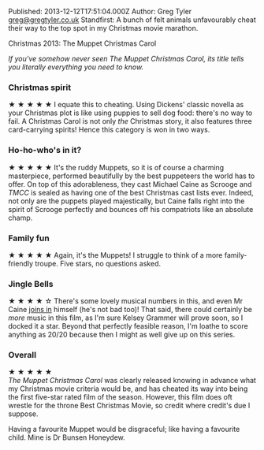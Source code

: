 Published: 2013-12-12T17:51:04.000Z
Author: Greg Tyler <greg@gregtyler.co.uk>
Standfirst: A bunch of felt animals unfavourably cheat their way to the top spot in my Christmas movie marathon.

Christmas 2013: The Muppet Christmas Carol

_If you've somehow never seen The Muppet Christmas Carol, its title tells you literally everything you need to know._   


### Christmas spirit


★ ★ ★ ★ ★ I equate this to cheating. Using Dickens' classic novella as your Christmas plot is like using puppies to sell dog food: there's no way to fail. A Christmas Carol is not only _the_ Christmas story, it also features three card-carrying spirits! Hence this category is won in two ways.   


### Ho-ho-who's in it?


★ ★ ★ ★ ★ It's the ruddy Muppets, so it is of course a charming masterpiece, performed beautifully by the best puppeteers the world has to offer. On top of this adorableness, they cast Michael Caine as Scrooge and _TMCC_ is sealed as having one of the best Christmas cast lists ever. Indeed, not only are the puppets played majestically, but Caine falls right into the spirit of Scrooge perfectly and bounces off his compatriots like an absolute champ.   


### Family fun


★ ★ ★ ★ ★ Again, it's the Muppets! I struggle to think of a more family-friendly troupe. Five stars, no questions asked.   


### Jingle Bells


★ ★ ★ ★ ☆ There's some lovely musical numbers in this, and even Mr Caine [joins in][1] himself (he's not bad too)! That said, there could certainly be _more_ music in this film, as I'm sure Kelsey Grammer will prove soon, so I docked it a star. Beyond that perfectly feasible reason, I'm loathe to score anything as 20/20 because then I might as well give up on this series.   


### Overall


★ ★ ★ ★ ★   
_The Muppet Christmas Carol_ was clearly released knowing in advance what my Christmas movie criteria would be, and has cheated its way into being the first five-star rated film of the season. However, this film does oft wrestle for the throne Best Christmas Movie, so credit where credit's due I suppose.   


Having a favourite Muppet would be disgraceful; like having a favourite child. Mine is Dr Bunsen Honeydew.

[1]: http://www.youtube.com/watch?v=Bpb9EbmvM5M
